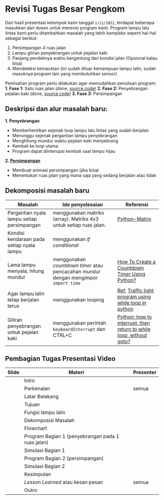 # Revisi Tugas Besar Pengkom

Dari hasil presentasi kelompok kami tanggal `1/11/2022`, terdapat beberapa masukkan dari dosen untuk merevisi program kami. 
Program lampu lalu lintas kami perlu ditambahkan masalah yang lebih kompleks seperti hal-hal sebagai berikut:
1. Persimpangan 4 ruas jalan
2. Lampu giliran penyebrangan untuk pejalan kaki
3. Panjang pendeknya waktu bergantung dari kondisi jalan (Opsional kalau bisa)
4. Mendeteksi kemacetan (ini sudah diluar kemampuan lampu lalin, sudah masuknya program lain yang membutuhkan sensor)

Pemisahan program perlu dilakukan agar memudahkan penulisan program: 
**1. Fase 1:** Satu ruas jalan (done, [source code](https://github.com/dinagoethe/pengkom/blob/main/tb/program_jadi.md))
**2. Fase 2:** Penyebrangan pejalan kaki (done, [source code](https://github.com/dinagoethe/pengkom/blob/main/tb/revisi/programjadi_penyebrangan.md))
**3. Fase 3:** Persimpangan

## Deskripsi dan alur masalah baru:
**1. Penyebrangan** 
  - Memberhentikan sejenak loop lampu lalu lintas yang sudah berjalan
  - Menunggu sejenak pergantian lampu penyebrangan
  - Menghitung mundur waktu pejalan kaki menyebrang 
  - Kembali ke loop utama 
  - Program dapat diinterupsi kembali saat lampu hijau

**2. [Persimpangan](https://github.com/dinagoethe/pengkom/blob/main/tb/revisi/pseudo_persimpangan.md)**
  - Membuat animasi persimpangan (jika bisa)
  - Menentukan ruas jalan yang mana saja yang sedang berjalan atau tidak

## Dekomposisi masalah baru
| Masalah | Ide penyelesaian | Referensi |
| ------- | ---------------- | --------- |
| Pergantian nyala lampu setiap persimpangan | menggunakan matriks (array). Matriks 4x3 untuk setiap ruas jalan. |[Python-Matrix](https://www.tutorialspoint.com/python_data_structure/python_matrix.htm)
| Kondisi kendaraan pada setiap nyala lampu | menggunakan *if conditional* ||
| Lama lampu menyala, hitung mundur | menggunakan *countdown timer* atau pencacahan mundur dengan mengimpor `import time` | [How To Create a Countdown Timer Using Python?](https://www.geeksforgeeks.org/how-to-create-a-countdown-timer-using-python/) |
| Agar lampu lalin tetap berjalan terus | menggunakan looping | [Ref](https://github.com/dinagoethe/pengkom/blob/main/tb/source.md); [Traffic light program using while loop in python](https://stackoverflow.com/questions/48197670/traffic-light-program-using-while-loop-in-python) |
| Giliran penyebrangan untuk pejalan kaki | menggunakan perintah `keyboardInterrupt` dan CTRL+C | [Python: how to interrupt, then return to while loop, without goto?](https://stackoverflow.com/questions/33273930/python-how-to-interrupt-then-return-to-while-loop-without-goto)

## Pembagian Tugas Presentasi Video
| Slide | Materi | Presenter |
| ----- | ------ | --------- |
| | Intro | |
| | Perkenalan | semua |
| | Latar Belakang | |
| | Tujuan | | 
| | Fungsi lampu lalin | | 
| | Dekomposisi Masalah | |
| | Flowchart | |
| | Program Bagian 1 (penyebrangan pada 1 ruas jalan) | |
| | Simulasi Bagian 1 | |
| | Program Bagian 2 (persimpangan) | |
| | Simulasi Bagian 2 | |
| | Kesimpulan | |
| | *Lesson Learned* atau kesan pesan | semua |
| | Outro | |

